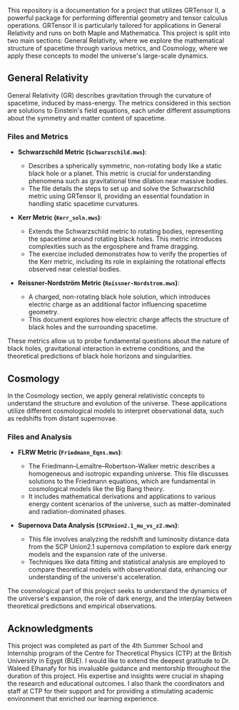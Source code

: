This repository is a documentation for a project that utilizes GRTensor II, a powerful package for performing differential geometry and tensor calculus operations. GRTensor II is particularly tailored for applications in General Relativity and runs on both Maple and Mathematica. This project is split into two main sections: General Relativity, where we explore the mathematical structure of spacetime through various metrics, and Cosmology, where we apply these concepts to model the universe's large-scale dynamics.

## General Relativity

General Relativity (GR) describes gravitation through the curvature of spacetime, induced by mass-energy. The metrics considered in this section are solutions to Einstein's field equations, each under different assumptions about the symmetry and matter content of spacetime.

### Files and Metrics

- **Schwarzschild Metric (`Schwarzschild.mws`)**:
  - Describes a spherically symmetric, non-rotating body like a static black hole or a planet. This metric is crucial for understanding phenomena such as gravitational time dilation near massive bodies.
  - The file details the steps to set up and solve the Schwarzschild metric using GRTensor II, providing an essential foundation in handling static spacetime curvatures.

- **Kerr Metric (`Kerr_soln.mws`)**:
  - Extends the Schwarzschild metric to rotating bodies, representing the spacetime around rotating black holes. This metric introduces complexities such as the ergosphere and frame dragging.
  - The exercise included demonstrates how to verify the properties of the Kerr metric, including its role in explaining the rotational effects observed near celestial bodies.

- **Reissner-Nordström Metric (`Reissner-Nordstrom.mws`)**:
  - A charged, non-rotating black hole solution, which introduces electric charge as an additional factor influencing spacetime geometry.
  - This document explores how electric charge affects the structure of black holes and the surrounding spacetime.

These metrics allow us to probe fundamental questions about the nature of black holes, gravitational interaction in extreme conditions, and the theoretical predictions of black hole horizons and singularities.

## Cosmology

In the Cosmology section, we apply general relativistic concepts to understand the structure and evolution of the universe. These applications utilize different cosmological models to interpret observational data, such as redshifts from distant supernovae.

### Files and Analysis

- **FLRW Metric (`Friedmann_Eqns.mws`)**:
  - The Friedmann–Lemaître–Robertson–Walker metric describes a homogeneous and isotropic expanding universe. This file discusses solutions to the Friedmann equations, which are fundamental in cosmological models like the Big Bang theory.
  - It includes mathematical derivations and applications to various energy content scenarios of the universe, such as matter-dominated and radiation-dominated phases.

- **Supernova Data Analysis (`SCPUnion2.1_mu_vs_z2.mws`)**:
  - This file involves analyzing the redshift and luminosity distance data from the SCP Union2.1 supernova compilation to explore dark energy models and the expansion rate of the universe.
  - Techniques like data fitting and statistical analysis are employed to compare theoretical models with observational data, enhancing our understanding of the universe's acceleration.


The cosmological part of this project seeks to understand the dynamics of the universe's expansion, the role of dark energy, and the interplay between theoretical predictions and empirical observations.



## Acknowledgments

This project was completed as part of the 4th Summer School and Internship program of the Centre for Theoretical Physics (CTP) at the British University in Egypt (BUE). I would like to extend the deepest gratitude to Dr. Waleed Elhanafy for his invaluable guidance and mentorship throughout the duration of this project. His expertise and insights were crucial in shaping the research and educational outcomes. I also thank the coordinators and staff at CTP for their support and for providing a stimulating academic environment that enriched our learning experience.

